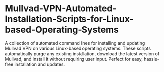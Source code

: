 # Mullvad-VPN-Automated-Installation-Scripts-for-Linux-based-Operating-Systems
A collection of automated command lines for installing and updating Mullvad VPN on various Linux-based operating systems. These scripts automatically purge any existing installation, download the latest version of Mullvad, and install it without requiring user input. Perfect for easy, hassle-free installation and updates.
